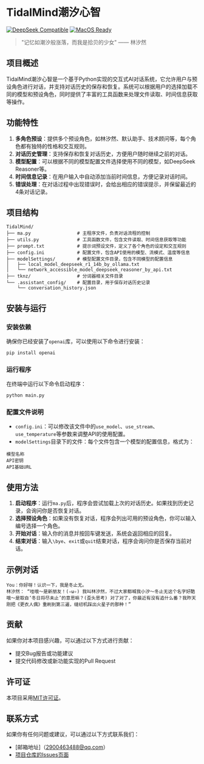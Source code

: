 # TidalMind潮汐心智
[![DeepSeek Compatible](https://img.shields.io/badge/Model-DeepSeek-6C48EE)](https://github.com/deepseek-ai)
[![MacOS Ready](https://img.shields.io/badge/Mac%20Mini-M4%20Ready-00FEFF)]()

> "记忆如潮汐般涨落，而我是拾贝的少女" —— 林汐然

## 项目概述
TidalMind潮汐心智是一个基于Python实现的交互式AI对话系统，它允许用户与预设角色进行对话，并支持对话历史的保存和恢复。系统可以根据用户的选择加载不同的模型和预设角色，同时提供了丰富的工具函数来处理文件读取、时间信息获取等操作。

## 功能特性
1. **多角色预设**：提供多个预设角色，如林汐然、默认助手、技术顾问等，每个角色都有独特的性格和交互规则。
2. **对话历史管理**：支持保存和恢复对话历史，方便用户随时继续之前的对话。
3. **模型配置**：可以根据不同的模型配置文件选择使用不同的模型，如DeepSeek Reasoner等。
4. **时间信息记录**：在用户输入中自动添加当前时间信息，方便记录对话时间。
5. **错误处理**：在对话过程中出现错误时，会给出相应的错误提示，并保留最近的4条对话记录。

## 项目结构
```
TidalMind/
├── ma.py                 # 主程序文件，负责对话流程的控制
├── utils.py              # 工具函数文件，包含文件读取、时间信息获取等功能
├── prompt.txt            # 提示词预设文件，定义了各个角色的设定和交互规则
├── config.ini            # 配置文件，包含API使用的模型、流模式、温度等信息
├── modelSettings/        # 模型配置文件目录，包含不同模型的配置信息
│   ├── local_model_deepseek_r1_14b_by_ollama.txt
│   └── network_accessible_model_deepseek_reasoner_by_api.txt
├── tknz/                 # 分词器相关文件目录
└── .assistant_config/    # 配置目录，用于保存对话历史记录
    └── conversation_history.json
```

## 安装与运行
### 安装依赖
确保你已经安装了`openai`库，可以使用以下命令进行安装：
```bash
pip install openai
```

### 运行程序
在终端中运行以下命令启动程序：
```bash
python main.py
```

### 配置文件说明
- `config.ini`：可以修改该文件中的`use_model`、`use_stream`、`use_temperature`等参数来调整API的使用配置。
- `modelSettings`目录下的文件：每个文件包含一个模型的配置信息，格式为：
```
模型名称
API密钥
API基础URL
```

## 使用方法
1. **启动程序**：运行`ma.py`后，程序会尝试加载上次的对话历史。如果找到历史记录，会询问你是否恢复对话。
2. **选择预设角色**：如果没有恢复对话，程序会列出可用的预设角色，你可以输入编号选择一个角色。
3. **开始对话**：输入你的消息并按回车键发送，系统会返回相应的回复。
4. **结束对话**：输入`\bye`、`exit`或`quit`结束对话，程序会询问你是否保存当前对话。

## 示例对话
```
You：你好呀！认识一下，我是冬止无。
林汐然： “哇哦～是新朋友！(✧ω✧) 我叫林汐然，不过大家都喊我小汐～冬止无这个名字好酷哦～是取自‘冬日将尽未止’的意思嘛？(歪头思考) 对了对了，你最近有没有追什么番？我昨天刚把《更衣人偶》重刷到第三遍，缝纫机踩出火星子的那种！”
```

## 贡献
如果你对本项目感兴趣，可以通过以下方式进行贡献：
- 提交Bug报告或功能建议
- 提交代码修改或新功能实现的Pull Request

## 许可证
本项目采用[MIT许可证](LICENSE)。

## 联系方式
如果你有任何问题或建议，可以通过以下方式联系我们：
- [邮箱地址]（2900463488@qq.com）
- [项目仓库的Issues页面](https://github.com/EricJiang1329145/TidalMind/issues)